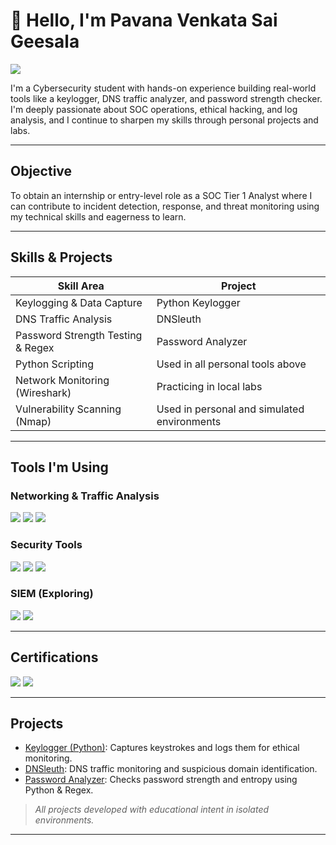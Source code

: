 # 👋 Hello, I'm Pavana Venkata Sai Geesala
<a href="https://www.linkedin.com/in/pavana-venkata-sai-geesala/"><img src="https://img.shields.io/badge/-LinkedIn-0072b1?&style=for-the-badge&logo=linkedin&logoColor=white" /></a>

I'm a Cybersecurity student with hands-on experience building real-world tools like a keylogger, DNS traffic analyzer, and password strength checker. I'm deeply passionate about SOC operations, ethical hacking, and log analysis, and I continue to sharpen my skills through personal projects and labs.

---

## Objective

To obtain an internship or entry-level role as a SOC Tier 1 Analyst where I can contribute to incident detection, response, and threat monitoring using my technical skills and eagerness to learn.

---

## Skills & Projects

| Skill Area                          | Project                                           |
|------------------------------------|---------------------------------------------------|
| Keylogging & Data Capture          | Python Keylogger |
| DNS Traffic Analysis               | DNSleuth         |
| Password Strength Testing & Regex  | Password Analyzer |
| Python Scripting                   | Used in all personal tools above                 |
| Network Monitoring (Wireshark)     | Practicing in local labs                         |
| Vulnerability Scanning (Nmap)      | Used in personal and simulated environments      |

---

## Tools I'm Using

### Networking & Traffic Analysis
<div>
  <img src="https://img.shields.io/badge/-Wireshark-1679A7?&style=for-the-badge&logo=Wireshark&logoColor=white" />
  <img src="https://img.shields.io/badge/-Nmap-214478?&style=for-the-badge" />
  <img src="https://img.shields.io/badge/-Zeek-777BB4?&style=for-the-badge" />
</div>

### Security Tools
<div>
  <img src="https://img.shields.io/badge/-Kali_Linux-557C94?&style=for-the-badge" />
  <img src="https://img.shields.io/badge/-Metasploit-5F0F40?&style=for-the-badge" />
  <img src="https://img.shields.io/badge/-Burp_Suite-FF5C00?&style=for-the-badge" />
</div>

### SIEM (Exploring)
<div>
  <img src="https://img.shields.io/badge/-Splunk-000000?&style=for-the-badge&logo=Splunk&logoColor=white" />
  <img src="https://img.shields.io/badge/-Elastic-005571?&style=for-the-badge&logo=Elastic&logoColor=white" />
</div>

---

## Certifications

<div>
  <img src="https://img.shields.io/badge/-TryHackMe_Beginner_Path-2D9EE0?&style=for-the-badge" />
  <img src="https://img.shields.io/badge/-Google_Cybersecurity_Certificate-F4B400?&style=for-the-badge&logo=Google&logoColor=white" />
</div>

---

## Projects

-  [Keylogger (Python)](https://github.com/your/keylogger): Captures keystrokes and logs them for ethical monitoring.
-  [DNSleuth](https://github.com/your/dnsleuth): DNS traffic monitoring and suspicious domain identification.
-  [Password Analyzer](https://github.com/your/password-analyzer): Checks password strength and entropy using Python & Regex.

>  *All projects developed with educational intent in isolated environments.*

---


